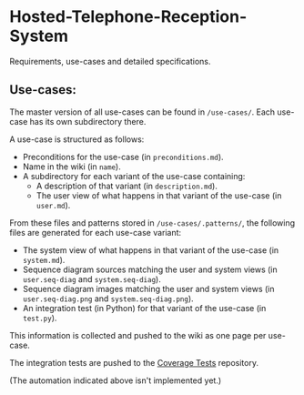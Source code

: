 Hosted-Telephone-Reception-System
=================================

Requirements, use-cases and detailed specifications.


Use-cases:
----------

The master version of all use-cases can be found in `/use-cases/`.  Each
use-case has its own subdirectory there.

A use-case is structured as follows:

- Preconditions for the use-case (in `preconditions.md`).
- Name in the wiki (in `name`).
- A subdirectory for each variant of the use-case containing:
  + A description of that variant (in `description.md`).
  + The user view of what happens in that variant of the use-case (in `user.md`).

From these files and patterns stored in `/use-cases/.patterns/`, the following
files are generated for each use-case variant:

+ The system view of what happens in that variant of the use-case (in `system.md`).
+ Sequence diagram sources matching the user and system views (in `user.seq-diag` and `system.seq-diag`).
+ Sequence diagram images matching the user and system views (in `user.seq-diag.png` and `system.seq-diag.png`).
+ An integration test (in Python) for that variant of the use-case (in `test.py`).

This information is collected and pushed to the wiki as one page per use-case.

The integration tests are pushed to the [Coverage Tests](/AdaHeads/Coverage_Tests) repository.

(The automation indicated above isn't implemented yet.)

